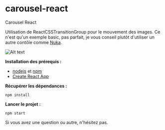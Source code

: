 # carousel-react

Carousel React

Utilisation de ReactCSSTransitionGroup pour le mouvement des images.
Ce n'est qu'un exemple basic, pas parfait, je vous conseil plutôt d'utiliser un autre contôle comme [Nuka](http://kenwheeler.github.io/nuka-carousel/#/).

![Alt text](/src/assets/carousel.png?raw=true "Carousel")

**Installation des prérequis :**

- [nodejs](https://nodejs.org/en/) et [npm](https://www.npmjs.com/)
- [Create React App](https://github.com/facebookincubator/create-react-app)

**Récupérer les dépendances :**

```
npm install
```

**Lancer le projet :**

```
npm start
```

Si vous avez une question ou autre, n'hésitez pas.
